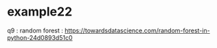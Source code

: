 # example22






q9 : random forest :
https://towardsdatascience.com/random-forest-in-python-24d0893d51c0
